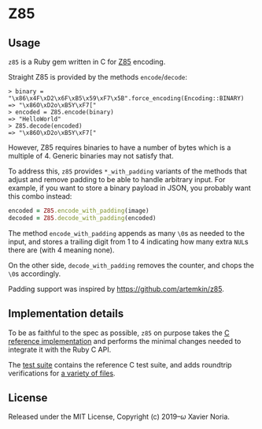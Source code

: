 # Z85

## Usage

`z85` is a Ruby gem written in C for [Z85](https://rfc.zeromq.org/spec:32/Z85/) encoding.

Straight Z85 is provided by the methods `encode`/`decode`:

```
> binary = "\x86\x4F\xD2\x6F\xB5\x59\xF7\x5B".force_encoding(Encoding::BINARY)
=> "\x86O\xD2o\xB5Y\xF7["
> encoded = Z85.encode(binary)
=> "HelloWorld"
> Z85.decode(encoded)
=> "\x86O\xD2o\xB5Y\xF7["
```

However, Z85 requires binaries to have a number of bytes which is a multiple of 4. Generic binaries may not satisfy that.

To address this, `z85` provides `*_with_padding` variants of the methods that adjust and remove padding to be able to handle arbitrary input. For example, if you want to store a binary payload in JSON, you probably want this combo instead:

```ruby
encoded = Z85.encode_with_padding(image)
decoded = Z85.decode_with_padding(encoded)
```

The method `encode_with_padding` appends as many `\0`s as needed to the input, and stores a trailing digit from 1 to 4 indicating how many extra `NUL`s there are (with 4 meaning none).

On the other side, `decode_with_padding` removes the counter, and chops the `\0`s accordingly.

Padding support was inspired by https://github.com/artemkin/z85.

## Implementation details

To be as faithful to the spec as possible, `z85` on purpose takes the [C reference implementation](https://github.com/zeromq/rfc/blob/master/src/spec_32.c) and performs the minimal changes needed to integrate it with the Ruby C API.

The [test suite](https://github.com/fxn/z85/blob/master/test/lib/test_z85.rb) contains the reference C test suite, and adds roundtrip verifications for [a variety of files](https://github.com/fxn/z85/tree/master/test/fixtures).

## License

Released under the MIT License, Copyright (c) 2019–<i>ω</i> Xavier Noria.
